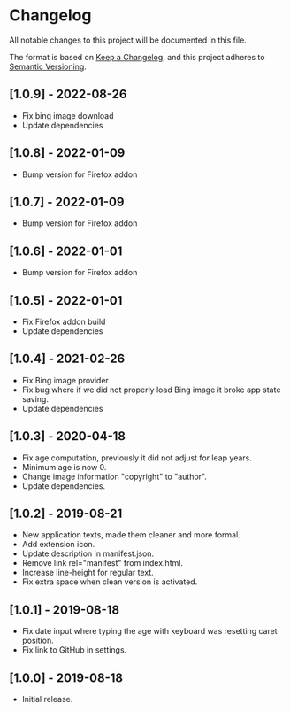 # Changelog

All notable changes to this project will be documented in this file.

The format is based on [Keep a Changelog](https://keepachangelog.com/en/1.0.0/),
and this project adheres to [Semantic Versioning](https://semver.org/spec/v2.0.0.html).

## [1.0.9] - 2022-08-26

- Fix bing image download
- Update dependencies

## [1.0.8] - 2022-01-09

- Bump version for Firefox addon

## [1.0.7] - 2022-01-09

- Bump version for Firefox addon

## [1.0.6] - 2022-01-01

- Bump version for Firefox addon

## [1.0.5] - 2022-01-01

- Fix Firefox addon build
- Update dependencies

## [1.0.4] - 2021-02-26

- Fix Bing image provider
- Fix bug where if we did not properly load Bing image it broke app state saving.
- Update dependencies

## [1.0.3] - 2020-04-18

- Fix age computation, previously it did not adjust for leap years.
- Minimum age is now 0.
- Change image information "copyright" to "author".
- Update dependencies.

## [1.0.2] - 2019-08-21

- New application texts, made them cleaner and more formal.
- Add extension icon.
- Update description in manifest.json.
- Remove link rel="manifest" from index.html.
- Increase line-height for regular text.
- Fix extra space when clean version is activated.

## [1.0.1] - 2019-08-18

- Fix date input where typing the age with keyboard was resetting caret position.
- Fix link to GitHub in settings.

## [1.0.0] - 2019-08-18

- Initial release.
